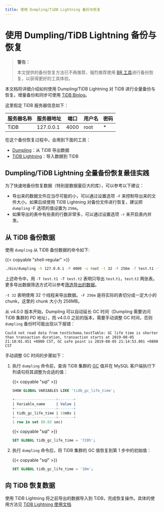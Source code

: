```yaml
---
title: 使用 Dumpling/TiDB Lightning 备份与恢复
---
```


# 使用 Dumpling/TiDB Lightning 备份与恢复

> **警告：**
>
> 本文提供的备份恢复方法已不再推荐，强烈推荐使用 [BR 工具](/br/backup-and-restore-tool.md)进行备份恢复，以获得更好的工具体验。

本文档将详细介绍如何使用 Dumpling/TiDB Lightning 对 TiDB 进行全量备份与恢复。增量备份和同步可使用 [TiDB Binlog](/tidb-binlog/tidb-binlog-overview.md)。

这里假定 TiDB 服务器信息如下：

|服务器名称|服务器地址|端口|用户名|密码|
|----|-------|----|----|--------|
|TiDB|127.0.0.1|4000|root|*|

在这个备份恢复过程中，会用到下面的工具：

- [Dumpling](/dumpling-overview.md)：从 TiDB 导出数据
- [TiDB Lightning](/tidb-lightning/tidb-lightning-overview.md)：导入数据到 TiDB

## Dumpling/TiDB Lightning 全量备份恢复最佳实践

为了快速地备份恢复数据（特别是数据量巨大的库），可以参考以下建议：

* 导出来的数据文件应当尽可能的小，可以通过设置选项 `-F` 来控制导出来的文件大小。如果后续使用 TiDB Lightning 对备份文件进行恢复，建议把 `dumpling` -F 选项的值设置为 `256m`。
* 如果导出的表中有些表的行数非常多，可以通过设置选项 `-r` 来开启表内并发。

## 从 TiDB 备份数据

使用 `dumpling` 从 TiDB 备份数据的命令如下:

{{< copyable "shell-regular" >}}

```bash
./bin/dumpling -h 127.0.0.1 -P 4000 -u root -t 32 -F 256m -T test.t1 -T test.t2 -o ./var/test
```

上述命令中，用 `-T test.t1 -T test.t2` 表明只导出 `test`.`t1`，`test`.`t2` 两张表。更多导出数据筛选方式可以参考[筛选导出的数据](/dumpling-overview.md#筛选导出的数据)。

`-t 32` 表明使用 32 个线程来导出数据。`-F 256m` 是将实际的表切分成一定大小的 chunk，这里的 chunk 大小为 256MB。

从 v4.0.0 版本开始，Dumpling 可以自动延长 GC 时间（Dumpling 需要访问 TiDB 集群的 PD 地址），而 v4.0.0 之前的版本，需要手动调整 GC 时间，否则 `dumpling` 备份时可能出现以下报错：

```log
Could not read data from testSchema.testTable: GC life time is shorter than transaction duration, transaction starts at 2019-08-05 21:10:01.451 +0800 CST, GC safe point is 2019-08-05 21:14:53.801 +0800 CST
```

手动调整 GC 时间的步骤如下：

1. 执行 `dumpling` 命令前，查询 TiDB 集群的 [GC](/garbage-collection-overview.md) 值并在 MySQL 客户端执行下列语句将其调整为合适的值：

    {{< copyable "sql" >}}

    ```sql
    SHOW GLOBAL VARIABLES LIKE 'tidb_gc_life_time';
    ```

    ```sql
    +-------------------+-------+
    | Variable_name     | Value |
    +-------------------+-------+
    | tidb_gc_life_time | 10m0s |
    +-------------------+-------+
    1 row in set (0.03 sec)
    ```

    {{< copyable "sql" >}}

    ```sql
    SET GLOBAL tidb_gc_life_time = '720h';
    ```

2. 执行 `dumpling` 命令后，将 TiDB 集群的 GC 值恢复到第 1 步中的初始值：

    {{< copyable "sql" >}}

    ```sql
    SET GLOBAL tidb_gc_life_time = '10m';
    ```

## 向 TiDB 恢复数据

使用 TiDB Lightning 将之前导出的数据导入到 TiDB，完成恢复操作。具体的使用方法见 [TiDB Lightning 使用文档](/tidb-lightning/tidb-lightning-backends.md)
